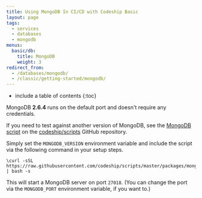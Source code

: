 ```yaml
---
title: Using MongoDB In CI/CD with Codeship Basic
layout: page
tags:
  - services
  - databases
  - mongodb
menus:
  basic/db:
    title: MongoDB
    weight: 3
redirect_from:
  - /databases/mongodb/
  - /classic/getting-started/mongodb/
---
```


* include a table of contents
{:toc}

MongoDB **2.6.4** runs on the default port and doesn't require any credentials.

If you need to test against another version of MongoDB, see the [MongoDB script](https://github.com/codeship/scripts/blob/master/packages/mongodb.sh) on the [codeship/scripts](https://github.com/codeship/scripts) GitHub repository.

Simply set the `MONGODB_VERSION` environment variable and include the script via the following command in your setup steps.

```shell
\curl -sSL https://raw.githubusercontent.com/codeship/scripts/master/packages/mongodb.sh | bash -s
```

This will start a MongoDB server on port `27018`. (You can change the port via the `MONGODB_PORT` environment variable, if you want to.)
